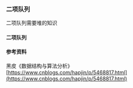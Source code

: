 ### 二项队列

二项队列需要堆的知识

#### 二项队列

#### 参考资料

黑皮《数据结构与算法分析》
[https://www.cnblogs.com/hapjin/p/5468817.html](https://www.cnblogs.com/hapjin/p/5468817.html)
